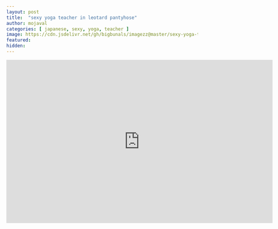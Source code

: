 ```yaml
---
layout: post
title:  "sexy yoga teacher in leotard pantyhose"
author: mojaval
categories: [ japanese, sexy, yoga, teacher ]
image: https://cdn.jsdelivr.net/gh/bigbunals/imagezz@master/sexy-yoga-teacher-in-leotard-pantyhose___330e7d4398bda40bd3047dc48dd25cadd74f0cc3.mp4.jpg
featured: 
hidden: 
---
```


<iframe src="https://openload.co/embed/2OJMH6A2Ujg/sexy-yoga-teacher-in-leotard-pantyhose___330e7d4398bda40bd3047dc48dd25cadd74f0cc3.mp4" scrolling="no" frameborder="0" width="700" height="430" allowfullscreen="true" webkitallowfullscreen="true" mozallowfullscreen="true"></iframe>